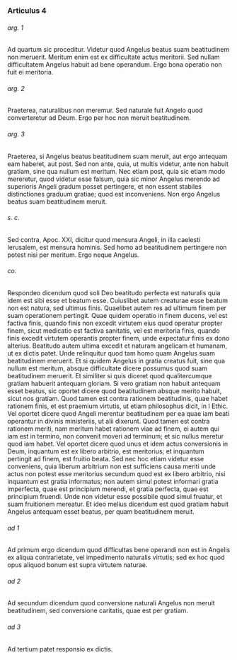 ### Articulus 4

###### arg. 1
Ad quartum sic proceditur. Videtur quod Angelus beatus suam beatitudinem non meruerit. Meritum enim est ex difficultate actus meritorii. Sed nullam difficultatem Angelus habuit ad bene operandum. Ergo bona operatio non fuit ei meritoria.

###### arg. 2
Praeterea, naturalibus non meremur. Sed naturale fuit Angelo quod converteretur ad Deum. Ergo per hoc non meruit beatitudinem.

###### arg. 3
Praeterea, si Angelus beatus beatitudinem suam meruit, aut ergo antequam eam haberet, aut post. Sed non ante, quia, ut multis videtur, ante non habuit gratiam, sine qua nullum est meritum. Nec etiam post, quia sic etiam modo mereretur, quod videtur esse falsum, quia sic minor Angelus merendo ad superioris Angeli gradum posset pertingere, et non essent stabiles distinctiones graduum gratiae; quod est inconveniens. Non ergo Angelus beatus suam beatitudinem meruit.

###### s. c.
Sed contra, Apoc. XXI, dicitur quod mensura Angeli, in illa caelesti Ierusalem, est mensura hominis. Sed homo ad beatitudinem pertingere non potest nisi per meritum. Ergo neque Angelus.

###### co.
Respondeo dicendum quod soli Deo beatitudo perfecta est naturalis quia idem est sibi esse et beatum esse. Cuiuslibet autem creaturae esse beatum non est natura, sed ultimus finis. Quaelibet autem res ad ultimum finem per suam operationem pertingit. Quae quidem operatio in finem ducens, vel est factiva finis, quando finis non excedit virtutem eius quod operatur propter finem, sicut medicatio est factiva sanitatis, vel est meritoria finis, quando finis excedit virtutem operantis propter finem, unde expectatur finis ex dono alterius. Beatitudo autem ultima excedit et naturam angelicam et humanam, ut ex dictis patet. Unde relinquitur quod tam homo quam Angelus suam beatitudinem meruerit. Et si quidem Angelus in gratia creatus fuit, sine qua nullum est meritum, absque difficultate dicere possumus quod suam beatitudinem meruerit. Et similiter si quis diceret quod qualitercumque gratiam habuerit antequam gloriam. Si vero gratiam non habuit antequam esset beatus, sic oportet dicere quod beatitudinem absque merito habuit, sicut nos gratiam. Quod tamen est contra rationem beatitudinis, quae habet rationem finis, et est praemium virtutis, ut etiam philosophus dicit, in I Ethic. Vel oportet dicere quod Angeli merentur beatitudinem per ea quae iam beati operantur in divinis ministeriis, ut alii dixerunt. Quod tamen est contra rationem meriti, nam meritum habet rationem viae ad finem, ei autem qui iam est in termino, non convenit moveri ad terminum; et sic nullus meretur quod iam habet. Vel oportet dicere quod unus et idem actus conversionis in Deum, inquantum est ex libero arbitrio, est meritorius; et inquantum pertingit ad finem, est fruitio beata. Sed nec hoc etiam videtur esse conveniens, quia liberum arbitrium non est sufficiens causa meriti unde actus non potest esse meritorius secundum quod est ex libero arbitrio, nisi inquantum est gratia informatus; non autem simul potest informari gratia imperfecta, quae est principium merendi, et gratia perfecta, quae est principium fruendi. Unde non videtur esse possibile quod simul fruatur, et suam fruitionem mereatur. Et ideo melius dicendum est quod gratiam habuit Angelus antequam esset beatus, per quam beatitudinem meruit.

###### ad 1
Ad primum ergo dicendum quod difficultas bene operandi non est in Angelis ex aliqua contrarietate, vel impedimento naturalis virtutis; sed ex hoc quod opus aliquod bonum est supra virtutem naturae.

###### ad 2
Ad secundum dicendum quod conversione naturali Angelus non meruit beatitudinem, sed conversione caritatis, quae est per gratiam.

###### ad 3
Ad tertium patet responsio ex dictis.

